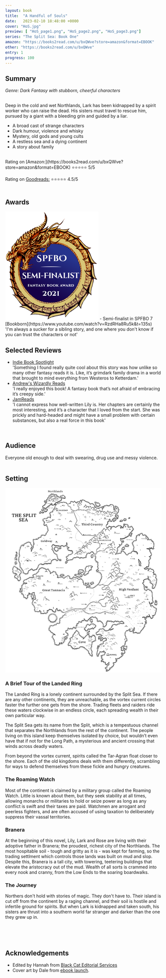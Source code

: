 ```yaml
---
layout: book
title:  "A Handful of Souls"
date:   2023-02-10 18:48:00 +0000
cover: "HoS.jpg"
preview: [ "HoS_page1.png", "HoS_page2.png", "HoS_page3.png"]
series: "The Split Sea: Book One"
amazon: "https://books2read.com/u/bxQWve?store=amazon&format=EBOOK"
other: "https://books2read.com/u/bxQWve"
entry: 1
progress: 100
---
```


## Summary
<i>Genre: Dark Fantasy with stubborn, cheerful characters</i>

<br />
Deep in the cold and wet Northlands, Lark has been kidnapped by a spirit worker who can raise the dead. His sisters must travel to rescue him, pursued by a giant with a bleeding grin and guided by a liar.

- A broad cast of strange characters
- Dark humour, violence and whisky
- Mystery, old gods and young cults
- A restless sea and a dying continent
- A story about family

<br />
Rating on [Amazon:](https://books2read.com/u/bxQWve?store=amazon&format=EBOOK) ⭐⭐⭐⭐⭐ 5/5

Rating on [Goodreads:](https://www.goodreads.com/book/show/56537126-a-handful-of-souls) ⭐⭐⭐⭐<span class="small-star">⭐</span> 4.5/5
<br />
<br />

## Awards
<img src="/assets/spfbo-semi-finalist.png" class="award" alt="SPBFO Semi-finalist badge"/>
- Semi-finalist in SPFBO 7 <br /> [Bookborn](https://www.youtube.com/watch?v=RzdRHa8Ru5k&t=135s) <br /><span class="quote">'I'm always a sucker for a sibling story, and one where you don't know if you can trust the characters or not'</span>

## Selected Reviews

- [Indie Book Spotlight](https://rebeccacrunden.com/2022/08/04/book-review-a-handful-of-souls-by-stephen-rice/)<br /><span class="quote">'Something I found really quite cool about this story was how unlike so many other fantasy reads it is. Like, it’s grimdark family drama in a world that brought to mind everything from Westeros to Ketterdam.'</span>
- [Andrew's Wizardly Reads](https://www.goodreads.com/review/show/4972696735)<br /><span class="quote">'I really enjoyed this book! A fantasy book that’s not afraid of embracing it’s creepy side.'</span>
- [JamReads](https://jamreads.com/reviews/a-handful-of-souls-the-split-sea-1-by-stephen-rice)<br /><span class="quote">'I cannot express how well-written Lily is. Her chapters are certainly the most interesting, and it’s a character that I loved from the start. She was prickly and hard-headed and might have a small problem with certain substances, but also a real force in this book'</span>

<br />

## Audience
Everyone old enough to deal with swearing, drug use and messy violence.
<br />
<br />

## Setting
<a href="/assets/SplitSeaMap.png"><img src="/assets/SplitSeaMap.png" class="map" id="map" alt="Map of the Split Sea"/></a>

### A Brief Tour of the Landed Ring
The Landed Ring is a lonely continent surrounded by the Split Sea. If there are any other continents, they are unreachable, as the vortex current circles faster the further one gets from the shore. Trading fleets and raiders ride these waters clockwise in an endless circle, each spreading wealth in their own particular way.

The Split Sea gets its name from the Split, which is a tempestuous channel that separates the Northlands from the rest of the continent. The people living on this island keep themselves isolated by choice, but wouldn’t even have that if not for the Long Path, a mysterious and ancient crossing that winds across deadly waters.

From beyond the vortex current, spirits called the Tar-Agran float closer to the shore. Each of the old kingdoms deals with them differently, scrambling for ways to defend themselves from these fickle and hungry creatures.

### The Roaming Watch
Most of the continent is claimed by a military group called the Roaming Watch. Little is known about them, but they seek stability at all times, allowing monarchs or militaries to hold or seize power as long as any conflict is swift and their taxes are paid. Watchmen are arrogant and peerless fighters, and are often accused of using taxation to deliberately suppress their vassal territories.

### Branera
At the beginning of this novel, Lily, Lark and Rose are living with their adoptive father in Branera; the proudest, richest city of the Northlands. The most hospitable soil - tough and gritty as it is - was kept for farming, so the trading settlment which controls those lands was built on mud and slop. Despite this, Branera is a tall city, with towering, teetering buildings that elevate the aristocracy out of the mud. Wealth of all sorts is crammed into every nook and cranny, from the Low Ends to the soaring boardwalks.

### The Journey

Northers don't hold with stories of magic. They don't have to. Their island is cut off from the continent by a raging channel, and their soil is hostile and infertile ground for spirits. But when Lark is kidnapped and taken south, his sisters are thrust into a southern world far stranger and darker than the one they grew up in.


<br />
<br />
<br />


## Acknowledgements

- Edited by Hannah from [Black Cat Editorial Services](https://blackcatedit.com/)
- Cover art by Dale from [ebook launch](https://ebooklaunch.com/).